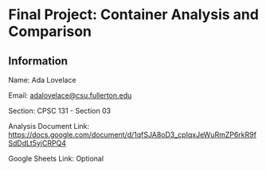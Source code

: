 # Final Project: Container Analysis and Comparison

## Information

Name: Ada Lovelace

Email: adalovelace@csu.fullerton.edu

Section: CPSC 131 - Section 03

Analysis Document Link: https://docs.google.com/document/d/1qfSJA8oD3_cpIqxJeWuRmZP6rkR9fSdDdLt5yjCRPQ4

Google Sheets Link: Optional
